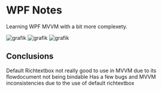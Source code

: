 # WPF Notes
Learning WPF MVVM with a bit more complexety.


![grafik](https://github.com/BennetSchlenk/WPF_Notes/assets/25987836/4f32c548-2ba1-471c-9432-1e2b95294385)
![grafik](https://github.com/BennetSchlenk/WPF_Notes/assets/25987836/b23c8c7f-16c8-4d9d-8063-b015c6d5d118)
![grafik](https://github.com/BennetSchlenk/WPF_Notes/assets/25987836/1f97bb26-620e-4a43-ae57-01db236710d3)

## Conclusions
Default Richtextbox not really good to use in MVVM due to its flowdocument not being bindable
Has a few bugs and MVVM inconsistencies due to the use of default richtextbox 
